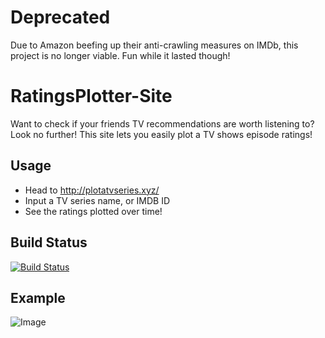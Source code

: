 # Deprecated

Due to Amazon beefing up their anti-crawling measures on IMDb, this project is no longer viable. Fun while it lasted though!

# RatingsPlotter-Site

Want to check if your friends TV recommendations are worth listening to? Look no further! This site lets you easily plot a TV shows episode ratings!

## Usage

* Head to <http://plotatvseries.xyz/>
* Input a TV series name, or IMDB ID
* See the ratings plotted over time!

## Build Status

[![Build Status](https://travis-ci.org/RyanMKrol/RatingsPlotter-Site.svg?branch=master)](https://travis-ci.org/RyanMKrol/RatingsPlotter-Site)

## Example

![Image](https://i.imgur.com/vQoc6t7.png)
